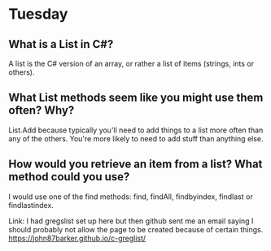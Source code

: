 # Tuesday

## What is a List in C#?
A list is the C# version of an array, or rather a list of items (strings, ints or others).

## What List methods seem like you might use them often? Why?
List.Add because typically you'll need to add things to a list more often than any of the others. You're more likely to need to add stuff than anything else.
## How would you retrieve an item from a list? What method could you use?
I would use one of the find methods: find, findAll, findbyindex, findlast or findlastindex.


Link: I had gregslist set up here but then github sent me an email saying I should probably not allow the page to be created  because of certain things.  
https://john87barker.github.io/c-greglist/